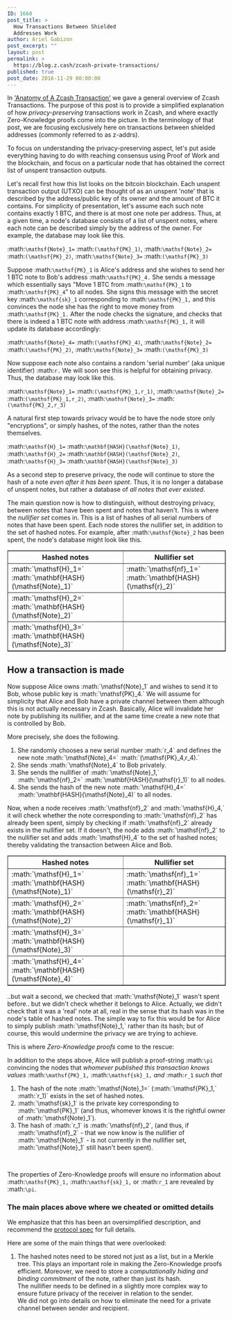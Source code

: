 ```yaml
---
ID: 1660
post_title: >
  How Transactions Between Shielded
  Addresses Work
author: Ariel Gabizon
post_excerpt: ""
layout: post
permalink: >
  https://blog.z.cash/zcash-private-transactions/
published: true
post_date: 2016-11-29 00:00:00
---
```

In <a class="reference external" href="/blog/anatomy-of-zcash/">'Anatomy of A Zcash Transaction'</a> we gave a general overview of Zcash Transactions. The purpose of this post is to provide a simplified explanation of how <em>privacy-preserving</em> transactions work in Zcash, and where exactly Zero-Knowledge proofs come into the picture. In the terminology of that post, we are focusing exclusively here on transactions between shielded addresses (commonly referred to as z-addrs).

To focus on understanding the privacy-preserving aspect, let's put aside everything having to do with reaching consensus using Proof of Work and the blockchain, and focus on a particular node that has obtained the correct list of unspent transaction outputs.

Let's recall first how this list looks on the bitcoin blockchain. Each unspent transaction output (UTXO) can be thought of as an unspent 'note' that is described by the address/public key of its owner and the amount of BTC it contains. For simplicity of presentation, let's assume each such note contains exactly 1 BTC, and there is at most one note per address. Thus, at a given time, a node's database consists of a list of unspent notes, where each note can be described simply by the address of the owner. For example, the database may look like this.

:math:`\mathsf{Note}_1=` :math:`(\mathsf{PK}_1)`, :math:`\mathsf{Note}_2=` :math:`(\mathsf{PK}_2)`, :math:`\mathsf{Note}_3=` :math:`(\mathsf{PK}_3)`

Suppose :math:`\mathsf{PK}_1` is Alice's address and she wishes to send her 1 BTC note to Bob's address :math:`\mathsf{PK}_4.` She sends a message which essentially says "Move 1 BTC from :math:`\mathsf{PK}_1` to :math:`\mathsf{PK}_4`" to all nodes. She signs this message with the secret key :math:`\mathsf{sk}_1` corresponding to :math:`\mathsf{PK}_1,` and this convinces the node she has the right to move money from :math:`\mathsf{PK}_1.` After the node checks the signature, and checks that there is indeed a 1 BTC note with address :math:`\mathsf{PK}_1,` it will update its database accordingly:

:math:`\mathsf{Note}_4=` :math:`(\mathsf{PK}_4)`, :math:`\mathsf{Note}_2=` :math:`(\mathsf{PK}_2)`, :math:`\mathsf{Note}_3=` :math:`(\mathsf{PK}_3)`

Now suppose each note also contains a random 'serial number' (aka unique identifier) :math:`r.` We will soon see this is helpful for obtaining privacy. Thus, the database may look like this.

:math:`\mathsf{Note}_1=` :math:`(\mathsf{PK}_1,r_1)`, :math:`\mathsf{Note}_2=` :math:`(\mathsf{PK}_1,r_2)`, :math:`\mathsf{Note}_3=` :math:`(\mathsf{PK}_2,r_3)`

A natural first step towards privacy would be to have the node store only "encryptions", or simply hashes, of the notes, rather than the notes themselves.

:math:`\mathsf{H}_1=` :math:`\mathbf{HASH}(\mathsf{Note}_1)`, :math:`\mathsf{H}_2=` :math:`\mathbf{HASH}(\mathsf{Note}_2)`, :math:`\mathsf{H}_3=` :math:`\mathbf{HASH}(\mathsf{Note}_3)`

As a second step to preserve privacy, the node will continue to store the hash of a note <em>even after it has been spent</em>. Thus, it is no longer a database of unspent notes, but rather a database of <em>all notes that ever existed</em>.

The main question now is how to distinguish, without destroying privacy, between notes that have been spent and notes that haven't. This is where the <em>nullifier set</em> comes in. This is a list of hashes of all serial numbers of notes that have been spent. Each node stores the nullifier set, in addition to the set of hashed notes. For example, after :math:`\mathsf{Note}_2` has been spent, the node's database might look like this.
<table class="fixed-table docutils" border="1"><colgroup> <col width="53%" /> <col width="47%" /> </colgroup>
<thead valign="bottom">
<tr>
<th class="head">Hashed notes</th>
<th class="head">Nullifier set</th>
</tr>
</thead>
<tbody valign="top">
<tr>
<td>:math:`\mathsf{H}_1=` :math:`\mathbf{HASH}(\mathsf{Note}_1)`</td>
<td>:math:`\mathsf{nf}_1=` :math:`\mathbf{HASH}(\mathsf{r}_2)`</td>
</tr>
<tr>
<td>:math:`\mathsf{H}_2=` :math:`\mathbf{HASH}(\mathsf{Note}_2)`</td>
<td></td>
</tr>
<tr>
<td>:math:`\mathsf{H}_3=` :math:`\mathbf{HASH}(\mathsf{Note}_3)`</td>
<td></td>
</tr>
</tbody>
</table>
<h2>How a transaction is made</h2>
Now suppose Alice owns :math:`\mathsf{Note}_1` and wishes to send it to Bob, whose public key is :math:`\mathsf{PK}_4.` We will assume for simplicity that Alice and Bob have a private channel between them although this is not actually necessary in Zcash. Basically, Alice will invalidate her note by publishing its nullifier, and at the same time create a new note that is controlled by Bob.

More precisely, she does the following.
<ol>
 	<li>She randomly chooses a new serial number :math:`r_4` and defines the new note :math:`\mathsf{Note}_4=` :math:`(\mathsf{PK}_4,r_4).`</li>
 	<li>She sends :math:`\mathsf{Note}_4` to Bob privately.</li>
 	<li>She sends the nullifier of :math:`\mathsf{Note}_1,` :math:`\mathsf{nf}_2=` :math:`\mathbf{HASH}(\mathsf{r}_1)` to all nodes.</li>
 	<li>She sends the hash of the new note :math:`\mathsf{H}_4=` :math:`\mathbf{HASH}(\mathsf{Note}_4)` to all nodes.</li>
</ol>
Now, when a node receives :math:`\mathsf{nf}_2` and :math:`\mathsf{H}_4,` it will check whether the note corresponding to :math:`\mathsf{nf}_2` has already been spent, simply by checking if :math:`\mathsf{nf}_2` already exists in the nullifier set. If it doesn't, the node adds :math:`\mathsf{nf}_2` to the nullifier set and adds :math:`\mathsf{H}_4` to the set of hashed notes; thereby validating the transaction between Alice and Bob.
<table class="fixed-table docutils" border="1"><colgroup> <col width="53%" /> <col width="47%" /> </colgroup>
<thead valign="bottom">
<tr>
<th class="head">Hashed notes</th>
<th class="head">Nullifier set</th>
</tr>
</thead>
<tbody valign="top">
<tr>
<td>:math:`\mathsf{H}_1=` :math:`\mathbf{HASH}(\mathsf{Note}_1)`</td>
<td>:math:`\mathsf{nf}_1=` :math:`\mathbf{HASH}(\mathsf{r}_2)`</td>
</tr>
<tr>
<td>:math:`\mathsf{H}_2=` :math:`\mathbf{HASH}(\mathsf{Note}_2)`</td>
<td>:math:`\mathsf{nf}_2=` :math:`\mathbf{HASH}(\mathsf{r}_1)`</td>
</tr>
<tr>
<td>:math:`\mathsf{H}_3=` :math:`\mathbf{HASH}(\mathsf{Note}_3)`</td>
<td></td>
</tr>
<tr>
<td>:math:`\mathsf{H}_4=` :math:`\mathbf{HASH}(\mathsf{Note}_4)`</td>
<td></td>
</tr>
</tbody>
</table>
..but wait a second, we checked that :math:`\mathsf{Note}_1` wasn't spent before.. but we didn't check whether it belongs to Alice. Actually, we didn't check that it was a 'real' note at all, real in the sense that its hash was in the node's table of hashed notes. The simple way to fix this would be for Alice to simply publish :math:`\mathsf{Note}_1,` rather than its hash; but of course, this would undermine the privacy we are trying to achieve.

This is where <em>Zero-Knowledge proofs</em> come to the rescue:

In addition to the steps above, Alice will publish a proof-string :math:`\pi` convincing the nodes that <em>whomever published this transaction knows values</em> :math:`\mathsf{PK}_1,` :math:`\mathsf{sk}_1,` <em>and</em> :math:`r_1` <em>such that </em>
<ol>
 	<li>The hash of the note :math:`\mathsf{Note}_1=` (:math:`\mathsf{PK}_1,` :math:`r_1)` exists in the set of hashed notes.</li>
 	<li>:math:`\mathsf{sk}_1` is the private key corresponding to :math:`\mathsf{PK}_1` (and thus, whomever knows it is the rightful owner of :math:`\mathsf{Note}_1`).</li>
 	<li>The hash of :math:`r_1` is :math:`\mathsf{nf}_2`, (and thus, if :math:`\mathsf{nf}_2` - that we now know is the nullifier of :math:`\mathsf{Note}_1` - is not currently in the nullifier set, :math:`\mathsf{Note}_1` still hasn't been spent).</li>
</ol>
&nbsp;

The properties of Zero-Knowledge proofs will ensure no information about :math:`\mathsf{PK}_1,` :math:`\mathsf{sk}_1,` or :math:`r_1` are revealed by :math:`\pi`.
<h3>The main places above where we cheated or omitted details</h3>
We emphasize that this has been an oversimplified description, and recommend the <a class="reference external" href="https://github.com/zcash/zips/blob/master/protocol/protocol.pdf">protocol spec</a> for full details.

Here are some of the main things that were overlooked:
<ol>
 	<li>The hashed notes need to be stored not just as a list, but in a Merkle tree. This plays an important role in making the Zero-Knowledge proofs efficient. Moreover, we need to store a <em>computationally hiding and binding commitment</em> of the note, rather than just its hash.</li>
 	<li style="list-style-type: none;">The nullifier needs to be defined in a slightly more complex way to ensure future privacy of the receiver in relation to the sender.</li>
 	<li style="list-style-type: none;">We did not go into details on how to eliminate the need for a private channel between sender and recipient.</li>
</ol>